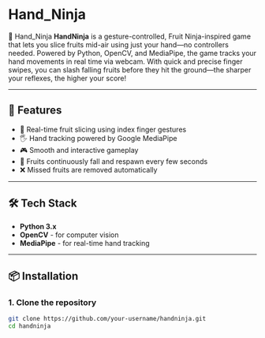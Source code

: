 # Hand_Ninja
🥷 Hand_Ninja
**HandNinja** is a gesture-controlled, Fruit Ninja-inspired game that lets you slice fruits mid-air using just your hand—no controllers needed. Powered by Python, OpenCV, and MediaPipe, the game tracks your hand movements in real time via webcam. With quick and precise finger swipes, you can slash falling fruits before they hit the ground—the sharper your reflexes, the higher your score!

---
## 🚀 Features

- 🍉 Real-time fruit slicing using index finger gestures
- 🖐️ Hand tracking powered by Google MediaPipe
- 🎮 Smooth and interactive gameplay
- 🔄 Fruits continuously fall and respawn every few seconds
- ❌ Missed fruits are removed automatically

---
## 🛠️ Tech Stack

- **Python 3.x**
- **OpenCV** - for computer vision
- **MediaPipe** - for real-time hand tracking

---
## 📦 Installation

### 1. Clone the repository
```bash
git clone https://github.com/your-username/handninja.git
cd handninja
